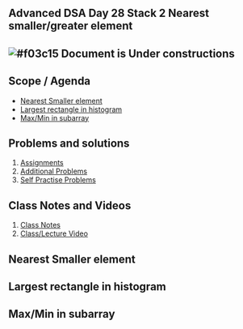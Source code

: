 ## Advanced DSA Day 28 Stack 2 Nearest smaller/greater element

## ![#f03c15](https://placehold.co/15x15/f03c15/f03c15.png) Document is Under constructions

## Scope / Agenda
- [Nearest Smaller element](#nearest-smaller-element)
- [Largest rectangle in histogram](#largest-rectangle-in-histogram)
- [Max/Min in subarray](#maxmin-in-subarray)


## Problems and solutions

1. [Assignments]()
2. [Additional Problems]()
3. [Self Practise Problems]()

## Class Notes and Videos

1. [Class Notes](https://github.com/rajpiyush220/GrowTogetherWithDSA/blob/cf799e36725064c49dd623f426c5f9b3f28b5291/Notes/class_Notes/Advance%20DSA%20Notes/28%20Stack%202%20Nearest%20Smaller%20or%20Greater%20Element.pdf)
2. [Class/Lecture Video](https://youtu.be/m8Qf0BdOFhA)

## Nearest Smaller element
## Largest rectangle in histogram
## Max/Min in subarray
